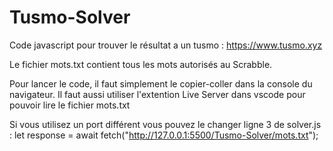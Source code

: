 # Tusmo-Solver
Code javascript pour trouver le résultat a un tusmo : https://www.tusmo.xyz

Le fichier mots.txt contient tous les mots autorisés au Scrabble.

Pour lancer le code, il faut simplement le copier-coller dans la console du navigateur.
Il faut aussi utiliser l'extention Live Server dans vscode pour pouvoir lire le fichier mots.txt

Si vous utilisez un port différent vous pouvez le changer ligne 3 de solver.js : 
let response = await fetch("http://127.0.0.1:5500/Tusmo-Solver/mots.txt");
